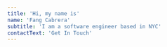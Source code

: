 ```yaml
---
title: 'Hi, my name is'
name: 'Fang Cabrera'
subtitle: 'I am a software engineer based in NYC'
contactText: 'Get In Touch'
---
```

